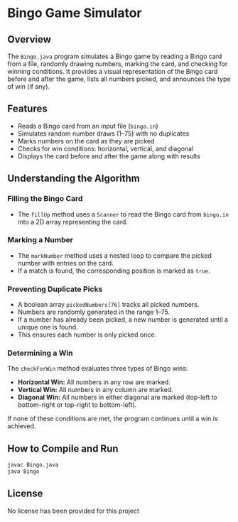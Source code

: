 # Bingo Game Simulator

## Overview

The `Bingo.java` program simulates a Bingo game by reading a Bingo card from a file, randomly drawing numbers, marking the card, and checking for winning conditions. It provides a visual representation of the Bingo card before and after the game, lists all numbers picked, and announces the type of win (if any).

## Features

- Reads a Bingo card from an input file (`bingo.in`)
- Simulates random number draws (1–75) with no duplicates
- Marks numbers on the card as they are picked
- Checks for win conditions: horizontal, vertical, and diagonal
- Displays the card before and after the game along with results

## Understanding the Algorithm

### Filling the Bingo Card
- The `fillUp` method uses a `Scanner` to read the Bingo card from `bingo.in` into a 2D array representing the card.

### Marking a Number
- The `markNumber` method uses a nested loop to compare the picked number with entries on the card.
- If a match is found, the corresponding position is marked as `true`.

### Preventing Duplicate Picks
- A boolean array `pickedNumbers[76]` tracks all picked numbers.
- Numbers are randomly generated in the range 1–75.
- If a number has already been picked, a new number is generated until a unique one is found.
- This ensures each number is only picked once.

### Determining a Win
The `checkForWin` method evaluates three types of Bingo wins:

- **Horizontal Win:** All numbers in any row are marked.
- **Vertical Win:** All numbers in any column are marked.
- **Diagonal Win:** All numbers in either diagonal are marked (top-left to bottom-right or top-right to bottom-left).

If none of these conditions are met, the program continues until a win is achieved.

## How to Compile and Run

```bash
javac Bingo.java
java Bingo
```
 ## License
 No license has been provided for this project
